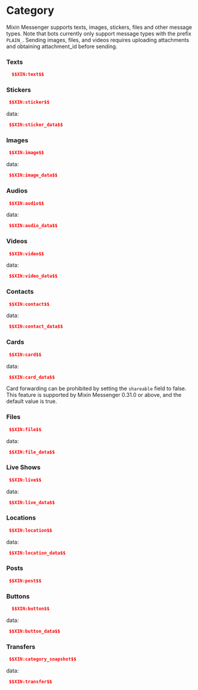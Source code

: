 # Category

Mixin Messenger supports texts, images, stickers, files and other message types. Note that bots currently only support message types with the prefix `PLAIN_`. Sending images, files, and videos requires uploading attachments and obtaining attachment_id before sending.

### Texts

```json
  $$XIN:text$$
```

### Stickers

```json
 $$XIN:sticker$$
```

data:

```json
 $$XIN:sticker_data$$
```

### Images

```json
 $$XIN:image$$
```

data:

```json
 $$XIN:image_data$$
```

### Audios

```json
 $$XIN:audio$$
```

data:

```json
 $$XIN:audio_data$$
```

### Videos

```json
 $$XIN:video$$
```

data:
```json
 $$XIN:video_data$$
```

### Contacts

```json
 $$XIN:contact$$
```

data:

```json
 $$XIN:contact_data$$
```

### Cards

```json
 $$XIN:card$$
```
data:
```json
 $$XIN:card_data$$
```


Card forwarding can be prohibited by setting the `shareable` field to false. This feature is supported by Mixin Messenger 0.31.0 or above, and the default value is true.

### Files

```json
 $$XIN:file$$
```
data:
```json
 $$XIN:file_data$$
```

### Live Shows

```json
 $$XIN:live$$
```

data:
```json
 $$XIN:live_data$$
```

### Locations

```json
 $$XIN:location$$
```

data:
```json
 $$XIN:location_data$$
```

### Posts

```json
 $$XIN:post$$
```

### Buttons

```json
  $$XIN:button$$
```

data:
```json
 $$XIN:button_data$$
```

### Transfers

```json
 $$XIN:category_snapshot$$
```

data:
```json
 $$XIN:transfer$$
```
